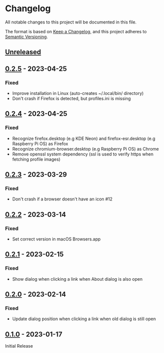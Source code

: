 # Changelog

All notable changes to this project will be documented in this file.

The format is based on [Keep a Changelog](https://keepachangelog.com/en/1.0.0/),
and this project adheres to [Semantic Versioning](https://semver.org/spec/v2.0.0.html).

## [Unreleased]

## [0.2.5] - 2023-04-25

### Fixed

- Improve installation in Linux (auto-creates ~/.local/bin/ directory)
- Don't crash if Firefox is detected, but profiles.ini is missing

## [0.2.4] - 2023-04-25

### Fixed

- Recognize firefox.desktop (e.g KDE Neon) and firefox-esr.desktop (e.g Raspberry Pi OS) as Firefox
- Recognize chromium-browser.desktop (e.g Raspberry Pi OS) as Chrome
- Remove openssl system dependency (ssl is used to verify https when fetching profile images)

## [0.2.3] - 2023-03-29

### Fixed

- Don't crash if a browser doesn't have an icon #12

## [0.2.2] - 2023-03-14

### Fixed

- Set correct version in macOS Browsers.app

## [0.2.1] - 2023-02-15

### Fixed

- Show dialog when clicking a link when About dialog is also open

## [0.2.0] - 2023-02-14

### Fixed

- Update dialog position when clicking a link when old dialog is still open

## [0.1.0] - 2023-01-17

Initial Release

[unreleased]: https://github.com/Browsers-software/browsers/compare/0.2.5...HEAD
[0.2.5]: https://github.com/Browsers-software/browsers/releases/tag/0.2.5
[0.2.4]: https://github.com/Browsers-software/browsers/releases/tag/0.2.4
[0.2.3]: https://github.com/Browsers-software/browsers/releases/tag/0.2.3
[0.2.2]: https://github.com/Browsers-software/browsers/releases/tag/0.2.2
[0.2.1]: https://github.com/Browsers-software/browsers/releases/tag/0.2.1
[0.2.0]: https://github.com/Browsers-software/browsers/releases/tag/0.2.0
[0.1.0]: https://github.com/Browsers-software/browsers/releases/tag/0.1.0-rc25